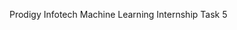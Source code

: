 Prodigy Infotech Machine Learning Internship Task 5
                                                                                                                                                                                                                                                                                                                                                                      
